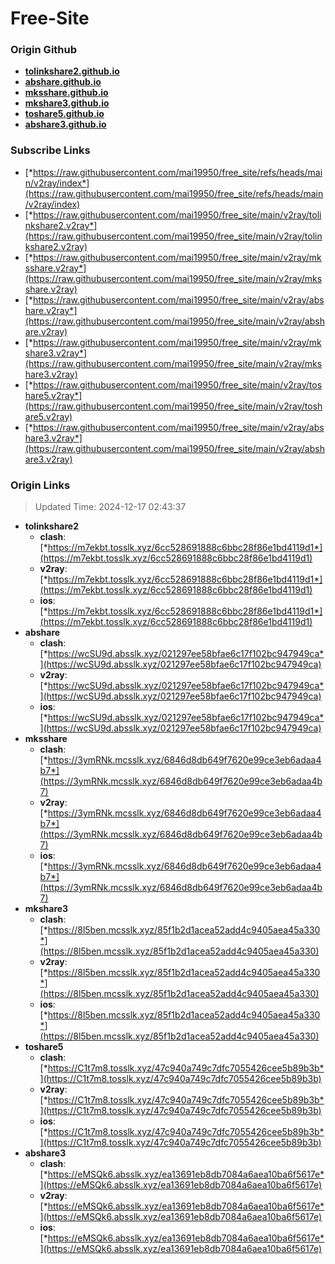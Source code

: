 # Free-Site

### Origin Github

- [**tolinkshare2.github.io**](https://github.com/tolinkshare2/tolinkshare2.github.io)
- [**abshare.github.io**](https://github.com/abshare/abshare.github.io)
- [**mksshare.github.io**](https://github.com/mksshare/mksshare.github.io)
- [**mkshare3.github.io**](https://github.com/mkshare3/mkshare3.github.io)
- [**toshare5.github.io**](https://github.com/toshare5/toshare5.github.io)
- [**abshare3.github.io**](https://github.com/abshare3/abshare3.github.io)

### Subscribe Links

- [*https://raw.githubusercontent.com/mai19950/free_site/refs/heads/main/v2ray/index*](https://raw.githubusercontent.com/mai19950/free_site/refs/heads/main/v2ray/index)
- [*https://raw.githubusercontent.com/mai19950/free_site/main/v2ray/tolinkshare2.v2ray*](https://raw.githubusercontent.com/mai19950/free_site/main/v2ray/tolinkshare2.v2ray)
- [*https://raw.githubusercontent.com/mai19950/free_site/main/v2ray/mksshare.v2ray*](https://raw.githubusercontent.com/mai19950/free_site/main/v2ray/mksshare.v2ray)
- [*https://raw.githubusercontent.com/mai19950/free_site/main/v2ray/abshare.v2ray*](https://raw.githubusercontent.com/mai19950/free_site/main/v2ray/abshare.v2ray)
- [*https://raw.githubusercontent.com/mai19950/free_site/main/v2ray/mkshare3.v2ray*](https://raw.githubusercontent.com/mai19950/free_site/main/v2ray/mkshare3.v2ray)
- [*https://raw.githubusercontent.com/mai19950/free_site/main/v2ray/toshare5.v2ray*](https://raw.githubusercontent.com/mai19950/free_site/main/v2ray/toshare5.v2ray)
- [*https://raw.githubusercontent.com/mai19950/free_site/main/v2ray/abshare3.v2ray*](https://raw.githubusercontent.com/mai19950/free_site/main/v2ray/abshare3.v2ray)

### Origin Links

> Updated Time: 2024-12-17 02:43:37

- **tolinkshare2**
  - **clash**: [*https://m7ekbt.tosslk.xyz/6cc528691888c6bbc28f86e1bd4119d1*](https://m7ekbt.tosslk.xyz/6cc528691888c6bbc28f86e1bd4119d1)
  - **v2ray**: [*https://m7ekbt.tosslk.xyz/6cc528691888c6bbc28f86e1bd4119d1*](https://m7ekbt.tosslk.xyz/6cc528691888c6bbc28f86e1bd4119d1)
  - **ios**: [*https://m7ekbt.tosslk.xyz/6cc528691888c6bbc28f86e1bd4119d1*](https://m7ekbt.tosslk.xyz/6cc528691888c6bbc28f86e1bd4119d1)
- **abshare**
  - **clash**: [*https://wcSU9d.absslk.xyz/021297ee58bfae6c17f102bc947949ca*](https://wcSU9d.absslk.xyz/021297ee58bfae6c17f102bc947949ca)
  - **v2ray**: [*https://wcSU9d.absslk.xyz/021297ee58bfae6c17f102bc947949ca*](https://wcSU9d.absslk.xyz/021297ee58bfae6c17f102bc947949ca)
  - **ios**: [*https://wcSU9d.absslk.xyz/021297ee58bfae6c17f102bc947949ca*](https://wcSU9d.absslk.xyz/021297ee58bfae6c17f102bc947949ca)
- **mksshare**
  - **clash**: [*https://3ymRNk.mcsslk.xyz/6846d8db649f7620e99ce3eb6adaa4b7*](https://3ymRNk.mcsslk.xyz/6846d8db649f7620e99ce3eb6adaa4b7)
  - **v2ray**: [*https://3ymRNk.mcsslk.xyz/6846d8db649f7620e99ce3eb6adaa4b7*](https://3ymRNk.mcsslk.xyz/6846d8db649f7620e99ce3eb6adaa4b7)
  - **ios**: [*https://3ymRNk.mcsslk.xyz/6846d8db649f7620e99ce3eb6adaa4b7*](https://3ymRNk.mcsslk.xyz/6846d8db649f7620e99ce3eb6adaa4b7)
- **mkshare3**
  - **clash**: [*https://8l5ben.mcsslk.xyz/85f1b2d1acea52add4c9405aea45a330*](https://8l5ben.mcsslk.xyz/85f1b2d1acea52add4c9405aea45a330)
  - **v2ray**: [*https://8l5ben.mcsslk.xyz/85f1b2d1acea52add4c9405aea45a330*](https://8l5ben.mcsslk.xyz/85f1b2d1acea52add4c9405aea45a330)
  - **ios**: [*https://8l5ben.mcsslk.xyz/85f1b2d1acea52add4c9405aea45a330*](https://8l5ben.mcsslk.xyz/85f1b2d1acea52add4c9405aea45a330)
- **toshare5**
  - **clash**: [*https://C1t7m8.tosslk.xyz/47c940a749c7dfc7055426cee5b89b3b*](https://C1t7m8.tosslk.xyz/47c940a749c7dfc7055426cee5b89b3b)
  - **v2ray**: [*https://C1t7m8.tosslk.xyz/47c940a749c7dfc7055426cee5b89b3b*](https://C1t7m8.tosslk.xyz/47c940a749c7dfc7055426cee5b89b3b)
  - **ios**: [*https://C1t7m8.tosslk.xyz/47c940a749c7dfc7055426cee5b89b3b*](https://C1t7m8.tosslk.xyz/47c940a749c7dfc7055426cee5b89b3b)
- **abshare3**
  - **clash**: [*https://eMSQk6.absslk.xyz/ea13691eb8db7084a6aea10ba6f5617e*](https://eMSQk6.absslk.xyz/ea13691eb8db7084a6aea10ba6f5617e)
  - **v2ray**: [*https://eMSQk6.absslk.xyz/ea13691eb8db7084a6aea10ba6f5617e*](https://eMSQk6.absslk.xyz/ea13691eb8db7084a6aea10ba6f5617e)
  - **ios**: [*https://eMSQk6.absslk.xyz/ea13691eb8db7084a6aea10ba6f5617e*](https://eMSQk6.absslk.xyz/ea13691eb8db7084a6aea10ba6f5617e)
